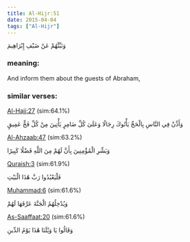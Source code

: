 ```yaml
---
title: Al-Hijr:51
date: 2015-04-04
tags: ["Al-Hijr"]
---
```

وَنَبِّئْهُمْ عَنْ ضَيْفِ إِبْرَاهِيمَ
### meaning: 
And inform them about the guests of Abraham,
### similar verses: 

[Al-Hajj:27](/22/27) (sim:64.1%)

وَأَذِّنْ فِي النَّاسِ بِالْحَجِّ يَأْتُوكَ رِجَالًا وَعَلَىٰ كُلِّ ضَامِرٍ يَأْتِينَ مِنْ كُلِّ فَجٍّ عَمِيقٍ

[Al-Ahzaab:47](/33/47) (sim:63.2%)

وَبَشِّرِ الْمُؤْمِنِينَ بِأَنَّ لَهُمْ مِنَ اللَّهِ فَضْلًا كَبِيرًا

[Quraish:3](/106/3) (sim:61.9%)

فَلْيَعْبُدُوا رَبَّ هَٰذَا الْبَيْتِ

[Muhammad:6](/47/6) (sim:61.6%)

وَيُدْخِلُهُمُ الْجَنَّةَ عَرَّفَهَا لَهُمْ

[As-Saaffaat:20](/37/20) (sim:61.6%)

وَقَالُوا يَا وَيْلَنَا هَٰذَا يَوْمُ الدِّينِ
